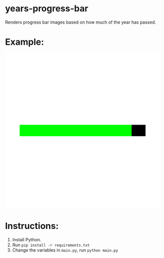 # years-progress-bar

Renders progress bar images based on how much of the year has passed.

# Example:

![Example](example.png)

# Instructions:

1. Install Python.
2. Run `pip install -r requirements.txt`
3. Change the variables in `main.py`, run `python main.py`
